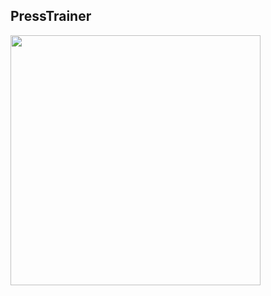 ## PressTrainer
<img src="https://github.com/user-attachments/assets/90f35e4e-1ba7-4acd-8cf2-6b31fb94be85" style="width:400px; aspect-ratio:2/2"/>


